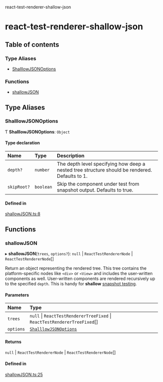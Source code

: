 react-test-renderer-shallow-json

# react-test-renderer-shallow-json

## Table of contents

### Type Aliases

- [ShalllowJSONOptions](README.md#shalllowjsonoptions)

### Functions

- [shallowJSON](README.md#shallowjson)

## Type Aliases

### ShalllowJSONOptions

Ƭ **ShalllowJSONOptions**: `Object`

#### Type declaration

| Name | Type | Description |
| :------ | :------ | :------ |
| `depth?` | `number` | The depth level specifying how deep a nested tree structure should be rendered. Defaults to 1. |
| `skipRoot?` | `boolean` | Skip the component under test from snapshot output. Defaults to true. |

#### Defined in

[shallowJSON.ts:8](https://github.com/AndyOGo/react-test-renderer-shallow-json/blob/ae09564/src/shallowJSON.ts#L8)

## Functions

### shallowJSON

▸ **shallowJSON**(`trees`, `options?`): ``null`` \| `ReactTestRendererNode` \| `ReactTestRendererNode`[]

Return an object representing the rendered tree.
This tree contains the platform-specific nodes like `<div>` or `<View>` and includes the user-written components as well.
User-written components are rendered recursively up to the specified `depth`.
This is handy for **shallow** [snapshot testing](https://facebook.github.io/jest/docs/en/snapshot-testing.html#snapshot-testing-with-jest).

#### Parameters

| Name | Type |
| :------ | :------ |
| `trees` | ``null`` \| `ReactTestRendererTreeFixed` \| `ReactTestRendererTreeFixed`[] |
| `options` | [`ShalllowJSONOptions`](README.md#shalllowjsonoptions) |

#### Returns

``null`` \| `ReactTestRendererNode` \| `ReactTestRendererNode`[]

#### Defined in

[shallowJSON.ts:25](https://github.com/AndyOGo/react-test-renderer-shallow-json/blob/ae09564/src/shallowJSON.ts#L25)
